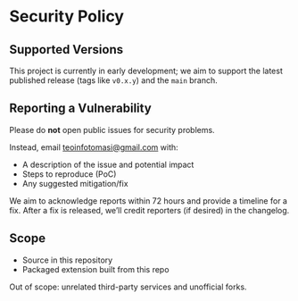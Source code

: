 # Security Policy

## Supported Versions
This project is currently in early development; we aim to support the latest published release (tags like `v0.x.y`) and the `main` branch.

## Reporting a Vulnerability
Please do **not** open public issues for security problems.

Instead, email teoinfotomasi@gmail.com with:
- A description of the issue and potential impact
- Steps to reproduce (PoC)
- Any suggested mitigation/fix

We aim to acknowledge reports within 72 hours and provide a timeline for a fix. After a fix is released, we’ll credit reporters (if desired) in the changelog.

## Scope
- Source in this repository
- Packaged extension built from this repo

Out of scope: unrelated third-party services and unofficial forks.
